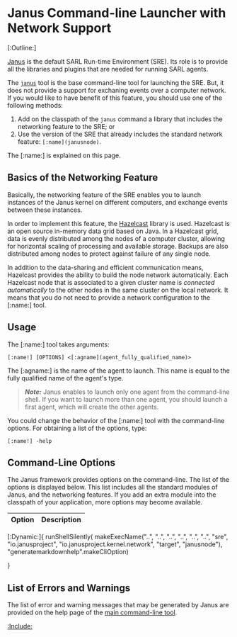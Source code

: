 # Janus Command-line Launcher with Network Support

[:Outline:]

[Janus](http://www.janusproject.io) is the default SARL Run-time Environment (SRE).
Its role is to provide all the libraries and plugins that are needed for running SARL agents.

The [`janus`](./Janus.md) tool is the base command-line tool for launching the SRE.
But, it does not provide a support for exchaning events over a computer
network. If you would like to have benefit of this feature, you should use one of the following
methods:

1. Add on the classpath of the `janus` command a library that includes the networking feature to the SRE; or
2. Use the version of the SRE that already includes the standard network feature: `[:name](janusnode)`.

The [:name:] is explained on this page.

## Basics of the Networking Feature

Basically, the networking feature of the SRE enables you to launch instances of the Janus kernel on different
computers, and exchange events between these instances.

In order to implement this feature, the [Hazelcast](http://www.hazelcast.com) library is used.
Hazelcast is an open source in-memory data grid based on Java. In a Hazelcast grid, data is
evenly distributed among the nodes of a computer cluster, allowing for horizontal scaling of
processing and available storage. Backups are also distributed among nodes to protect against
failure of any single node.

In addition to the data-sharing and efficient communication means, Hazelcast provides the ability
to build the node network automatically. Each Hazelcast node that is associated to a given cluster
name is *connected automatically* to the other nodes in the same cluster on the local network.
It means that you do not need to provide a network configuration to the [:name:] tool.

## Usage

The [:name:] tool takes arguments:

```text
[:name!] [OPTIONS] <[:agname](agent_fully_qualified_name)>
```


The [:agname:] is the name of the agent to launch. This name is equal to the
fully qualified name of the agent's type.

> **_Note:_** Janus enables to launch only one agent from the command-line shell. If you want to launch
> more than one agent, you should launch a first agent, which will create the other agents.

You could change the behavior of the [:name:] tool with the command-line options.
For obtaining a list of the options, type:

```texts
[:name!] -help
```


## Command-Line Options

The Janus framework provides options on the command-line.
The list of the options is displayed below. This list includes
all the standard modules of Janus, and the networking features.
If you add an extra module into the classpath of your application,
more options may become available.



| Option | Description |
| ------ | ----------- |
[:Dynamic:]{
	runShellSilently(
		makeExecName("..", "..", "..", "..", "..", "..", "sre", "io.janusproject", "io.janusproject.kernel.network", "target", "janusnode"),
		"generatemarkdownhelp".makeCliOption)

}



## List of Errors and Warnings

The list of error and warning messages that may be generated by Janus are provided on the
help page of the [main command-line tool](./Janus.md).



[:Include:](../legal.inc)

